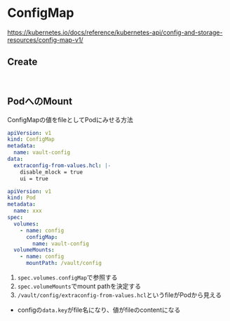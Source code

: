 # ConfigMap

https://kubernetes.io/docs/reference/kubernetes-api/config-and-storage-resources/config-map-v1/

## Create

```console


```

## PodへのMount

ConfigMapの値をfileとしてPodにみせる方法

```yaml
apiVersion: v1
kind: ConfigMap
metadata:
  name: vault-config
data:
  extraconfig-from-values.hcl: |-
    disable_mlock = true
    ui = true
```

```yaml
apiVersion: v1
kind: Pod
metadata:
  name: xxx
spec:
  volumes:
    - name: config
      configMap:
        name: vault-config
  volumeMounts:
    - name: config
      mountPath: /vault/config
```

1. `spec.volumes.configMap`で参照する
2. `spec.volumeMounts`でmount pathを決定する
3. `/vault/config/extraconfig-from-values.hcl`というfileがPodから見える
  * configの`data.key`がfile名になり、値がfileのcontentになる
 


